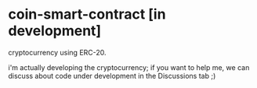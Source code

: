 # coin-smart-contract [in development]

cryptocurrency using ERC-20.

i'm actually developing the cryptocurrency;
if you want to help me, we can discuss about code under development in the Discussions tab ;)
